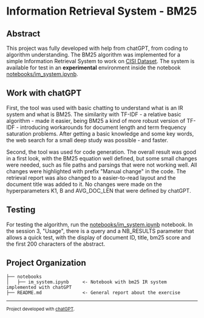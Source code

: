 Information Retrieval System - BM25
==============================

Abstract
------------

This project was fully developed with help from chatGPT, from coding to algorithm understanding. The BM25 algorithm was implemented for a simple Information Retrieval System to work on [CISI Dataset](https://chat.openai.com/chat). The system is available for test in an **experimental** environment inside the notebook [notebooks/im_system.ipynb](im_system.ipynb).

Work with chatGPT
------------

First, the tool was used with basic chatting to understand what is an IR system and what is BM25. The similarity with TF-IDF - a relative basic algorithm - made it easier, being BM25 a kind of more robust version of TF-IDF - introducing workarounds for document length and term frequency saturation problems. After getting a basic knowledge and some key words, the web search for a small deep study was possible - and faster.

Second, the tool was used for code generation. The overall result was good in a first look, with the BM25 equation well defined, but some small changes were needed, such as file paths and parsings that were not working well. All changes were highlighted with prefix "Manual change" in the code. The retrieval report was also changed to a easier-to-read layout and the document title was added to it. No changes were made on the hyperparameters K1, B and AVG_DOC_LEN that were defined by chatGPT.

Testing
------------

For testing the algorithm, run the [notebooks/im_system.ipynb](im_system.ipynb) notebook. In the session 3, "Usage", there is a query and a NB_RESULTS parameter that allows a quick test, with the display of document ID, title, bm25 score and the first 200 characters of the abstract.

Project Organization
------------

    ├── notebooks
    │   ├── im_system.ipynb     <- Notebook with bm25 IR system implemented with chatGPT
    ├── README.md               <- General report about the exercise


--------

<p><small>Project developed with <a target="_blank" href="https://chat.openai.com/chat">chatGPT</a>.</small></p>
